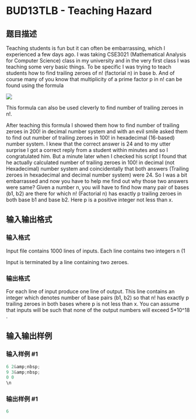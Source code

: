 # BUD13TLB - Teaching Hazard

## 题目描述

Teaching students is fun but it can often be embarrassing, which I experienced a few days ago. I was taking CSE3021 (Mathematical Analysis for Computer Science) class in my university and in the very first class I was teaching some very basic things. To be specific I was trying to teach students how to find trailing zeroes of n! (factorial n) in base b. And of course many of you know that multiplicity of a prime factor p in n! can be found using the formula

![](http://s10.postimg.org/ugobytkrt/xxx.jpg)

This formula can also be used cleverly to find number of trailing zeroes in n!.

After teaching this formula I showed them how to find number of trailing zeroes in 200! in decimal number system and with an evil smile asked them to find out number of trailing zeroes in 100! in hexadecimal (16-based) number system. I knew that the correct answer is 24 and to my utter surprise I got a correct reply from a student within minutes and so I congratulated him. But a minute later when I checked his script I found that he actually calculated number of trailing zeroes in 100! in decimal (not Hexadecimal) number system and coincidentally that both answers (Trailing zeroes in hexadecimal and decimal number system) were 24. So I was a bit embarrassed and now you have to help me find out why those two answers were same? Given a number n, you will have to find how many pair of bases (b1, b2) are there for which n! (Factorial n) has exactly p trailing zeroes in both base b1 and base b2. Here p is a positive integer not less than x.

## 输入输出格式

### 输入格式

Input file contains 1000 lines of inputs. Each line contains two integers n (1

Input is terminated by a line containing two zeroes.

### 输出格式

For each line of input produce one line of output. This line contains an integer which denotes number of base pairs (b1, b2) so that n! has exactly p trailing zeroes in both bases where p is not less than x. You can assume that inputs will be such that none of the output numbers will exceed 5\*10^18 .

## 输入输出样例

### 输入样例 #1

```cpp
6 2&amp;nbsp;
9 3&amp;nbsp;
0 0
\n
```


### 输出样例 #1

```cpp
6
```


